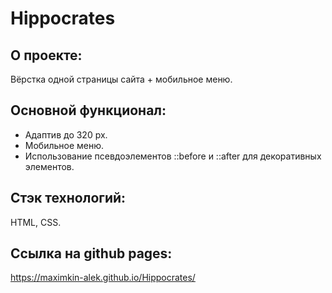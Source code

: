 # Hippocrates

## О проекте:
Вёрстка одной страницы сайта + мобильное меню.

## Основной функционал:
- Адаптив до 320 px.
- Мобильное меню.
- Использование псевдоэлементов ::before и ::after для декоративных элементов.
## Стэк технологий:
HTML, CSS.

## Ссылка на github pages:
https://maximkin-alek.github.io/Hippocrates/
